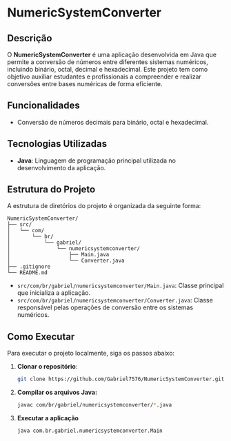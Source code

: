 # NumericSystemConverter

## Descrição

O **NumericSystemConverter** é uma aplicação desenvolvida em Java que permite a conversão de números entre diferentes sistemas numéricos, incluindo binário, octal, decimal e hexadecimal. Este projeto tem como objetivo auxiliar estudantes e profissionais a compreender e realizar conversões entre bases numéricas de forma eficiente.

## Funcionalidades

- Conversão de números decimais para binário, octal e hexadecimal.

## Tecnologias Utilizadas

- **Java**: Linguagem de programação principal utilizada no desenvolvimento da aplicação.

## Estrutura do Projeto

A estrutura de diretórios do projeto é organizada da seguinte forma:

```
NumericSystemConverter/
├── src/
│   └── com/
│       └── br/
│           └── gabriel/
│               └── numericsystemconverter/
│                   ├── Main.java
│                   └── Converter.java
├── .gitignore
└── README.md
```

- `src/com/br/gabriel/numericsystemconverter/Main.java`: Classe principal que inicializa a aplicação.
- `src/com/br/gabriel/numericsystemconverter/Converter.java`: Classe responsável pelas operações de conversão entre os sistemas numéricos.

## Como Executar

Para executar o projeto localmente, siga os passos abaixo:

1. **Clonar o repositório**:

   ```bash
   git clone https://github.com/Gabriel7576/NumericSystemConverter.git
   
2. **Compilar os arquivos Java:**

   ```bash
   javac com/br/gabriel/numericsystemconverter/*.java

3. **Executar a aplicação**

   ```bash
   java com.br.gabriel.numericsystemconverter.Main
